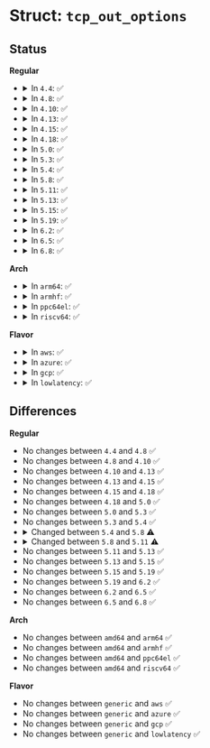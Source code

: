 # Struct: <code>tcp_out_options</code>

## Status
<b>Regular</b>
<ul>
<li>
<details>
<summary>In <code>4.4</code>: ✅</summary>

```c
struct tcp_out_options {
    u16 options;
    u16 mss;
    u8 ws;
    u8 num_sack_blocks;
    u8 hash_size;
    __u8 *hash_location;
    __u32 tsval;
    __u32 tsecr;
    struct tcp_fastopen_cookie *fastopen_cookie;
};
```
</details>
</li>
<li>
<details>
<summary>In <code>4.8</code>: ✅</summary>

```c
struct tcp_out_options {
    u16 options;
    u16 mss;
    u8 ws;
    u8 num_sack_blocks;
    u8 hash_size;
    __u8 *hash_location;
    __u32 tsval;
    __u32 tsecr;
    struct tcp_fastopen_cookie *fastopen_cookie;
};
```
</details>
</li>
<li>
<details>
<summary>In <code>4.10</code>: ✅</summary>

```c
struct tcp_out_options {
    u16 options;
    u16 mss;
    u8 ws;
    u8 num_sack_blocks;
    u8 hash_size;
    __u8 *hash_location;
    __u32 tsval;
    __u32 tsecr;
    struct tcp_fastopen_cookie *fastopen_cookie;
};
```
</details>
</li>
<li>
<details>
<summary>In <code>4.13</code>: ✅</summary>

```c
struct tcp_out_options {
    u16 options;
    u16 mss;
    u8 ws;
    u8 num_sack_blocks;
    u8 hash_size;
    __u8 *hash_location;
    __u32 tsval;
    __u32 tsecr;
    struct tcp_fastopen_cookie *fastopen_cookie;
};
```
</details>
</li>
<li>
<details>
<summary>In <code>4.15</code>: ✅</summary>

```c
struct tcp_out_options {
    u16 options;
    u16 mss;
    u8 ws;
    u8 num_sack_blocks;
    u8 hash_size;
    __u8 *hash_location;
    __u32 tsval;
    __u32 tsecr;
    struct tcp_fastopen_cookie *fastopen_cookie;
};
```
</details>
</li>
<li>
<details>
<summary>In <code>4.18</code>: ✅</summary>

```c
struct tcp_out_options {
    u16 options;
    u16 mss;
    u8 ws;
    u8 num_sack_blocks;
    u8 hash_size;
    __u8 *hash_location;
    __u32 tsval;
    __u32 tsecr;
    struct tcp_fastopen_cookie *fastopen_cookie;
};
```
</details>
</li>
<li>
<details>
<summary>In <code>5.0</code>: ✅</summary>

```c
struct tcp_out_options {
    u16 options;
    u16 mss;
    u8 ws;
    u8 num_sack_blocks;
    u8 hash_size;
    __u8 *hash_location;
    __u32 tsval;
    __u32 tsecr;
    struct tcp_fastopen_cookie *fastopen_cookie;
};
```
</details>
</li>
<li>
<details>
<summary>In <code>5.3</code>: ✅</summary>

```c
struct tcp_out_options {
    u16 options;
    u16 mss;
    u8 ws;
    u8 num_sack_blocks;
    u8 hash_size;
    __u8 *hash_location;
    __u32 tsval;
    __u32 tsecr;
    struct tcp_fastopen_cookie *fastopen_cookie;
};
```
</details>
</li>
<li>
<details>
<summary>In <code>5.4</code>: ✅</summary>

```c
struct tcp_out_options {
    u16 options;
    u16 mss;
    u8 ws;
    u8 num_sack_blocks;
    u8 hash_size;
    __u8 *hash_location;
    __u32 tsval;
    __u32 tsecr;
    struct tcp_fastopen_cookie *fastopen_cookie;
};
```
</details>
</li>
<li>
<details>
<summary>In <code>5.8</code>: ✅</summary>

```c
struct tcp_out_options {
    u16 options;
    u16 mss;
    u8 ws;
    u8 num_sack_blocks;
    u8 hash_size;
    __u8 *hash_location;
    __u32 tsval;
    __u32 tsecr;
    struct tcp_fastopen_cookie *fastopen_cookie;
    struct mptcp_out_options mptcp;
};
```
</details>
</li>
<li>
<details>
<summary>In <code>5.11</code>: ✅</summary>

```c
struct tcp_out_options {
    u16 options;
    u16 mss;
    u8 ws;
    u8 num_sack_blocks;
    u8 hash_size;
    u8 bpf_opt_len;
    __u8 *hash_location;
    __u32 tsval;
    __u32 tsecr;
    struct tcp_fastopen_cookie *fastopen_cookie;
    struct mptcp_out_options mptcp;
};
```
</details>
</li>
<li>
<details>
<summary>In <code>5.13</code>: ✅</summary>

```c
struct tcp_out_options {
    u16 options;
    u16 mss;
    u8 ws;
    u8 num_sack_blocks;
    u8 hash_size;
    u8 bpf_opt_len;
    __u8 *hash_location;
    __u32 tsval;
    __u32 tsecr;
    struct tcp_fastopen_cookie *fastopen_cookie;
    struct mptcp_out_options mptcp;
};
```
</details>
</li>
<li>
<details>
<summary>In <code>5.15</code>: ✅</summary>

```c
struct tcp_out_options {
    u16 options;
    u16 mss;
    u8 ws;
    u8 num_sack_blocks;
    u8 hash_size;
    u8 bpf_opt_len;
    __u8 *hash_location;
    __u32 tsval;
    __u32 tsecr;
    struct tcp_fastopen_cookie *fastopen_cookie;
    struct mptcp_out_options mptcp;
};
```
</details>
</li>
<li>
<details>
<summary>In <code>5.19</code>: ✅</summary>

```c
struct tcp_out_options {
    u16 options;
    u16 mss;
    u8 ws;
    u8 num_sack_blocks;
    u8 hash_size;
    u8 bpf_opt_len;
    __u8 *hash_location;
    __u32 tsval;
    __u32 tsecr;
    struct tcp_fastopen_cookie *fastopen_cookie;
    struct mptcp_out_options mptcp;
};
```
</details>
</li>
<li>
<details>
<summary>In <code>6.2</code>: ✅</summary>

```c
struct tcp_out_options {
    u16 options;
    u16 mss;
    u8 ws;
    u8 num_sack_blocks;
    u8 hash_size;
    u8 bpf_opt_len;
    __u8 *hash_location;
    __u32 tsval;
    __u32 tsecr;
    struct tcp_fastopen_cookie *fastopen_cookie;
    struct mptcp_out_options mptcp;
};
```
</details>
</li>
<li>
<details>
<summary>In <code>6.5</code>: ✅</summary>

```c
struct tcp_out_options {
    u16 options;
    u16 mss;
    u8 ws;
    u8 num_sack_blocks;
    u8 hash_size;
    u8 bpf_opt_len;
    __u8 *hash_location;
    __u32 tsval;
    __u32 tsecr;
    struct tcp_fastopen_cookie *fastopen_cookie;
    struct mptcp_out_options mptcp;
};
```
</details>
</li>
<li>
<details>
<summary>In <code>6.8</code>: ✅</summary>

```c
struct tcp_out_options {
    u16 options;
    u16 mss;
    u8 ws;
    u8 num_sack_blocks;
    u8 hash_size;
    u8 bpf_opt_len;
    __u8 *hash_location;
    __u32 tsval;
    __u32 tsecr;
    struct tcp_fastopen_cookie *fastopen_cookie;
    struct mptcp_out_options mptcp;
};
```
</details>
</li>
</ul>
<b>Arch</b>
<ul>
<li>
<details>
<summary>In <code>arm64</code>: ✅</summary>

```c
struct tcp_out_options {
    u16 options;
    u16 mss;
    u8 ws;
    u8 num_sack_blocks;
    u8 hash_size;
    __u8 *hash_location;
    __u32 tsval;
    __u32 tsecr;
    struct tcp_fastopen_cookie *fastopen_cookie;
};
```
</details>
</li>
<li>
<details>
<summary>In <code>armhf</code>: ✅</summary>

```c
struct tcp_out_options {
    u16 options;
    u16 mss;
    u8 ws;
    u8 num_sack_blocks;
    u8 hash_size;
    __u8 *hash_location;
    __u32 tsval;
    __u32 tsecr;
    struct tcp_fastopen_cookie *fastopen_cookie;
};
```
</details>
</li>
<li>
<details>
<summary>In <code>ppc64el</code>: ✅</summary>

```c
struct tcp_out_options {
    u16 options;
    u16 mss;
    u8 ws;
    u8 num_sack_blocks;
    u8 hash_size;
    __u8 *hash_location;
    __u32 tsval;
    __u32 tsecr;
    struct tcp_fastopen_cookie *fastopen_cookie;
};
```
</details>
</li>
<li>
<details>
<summary>In <code>riscv64</code>: ✅</summary>

```c
struct tcp_out_options {
    u16 options;
    u16 mss;
    u8 ws;
    u8 num_sack_blocks;
    u8 hash_size;
    __u8 *hash_location;
    __u32 tsval;
    __u32 tsecr;
    struct tcp_fastopen_cookie *fastopen_cookie;
};
```
</details>
</li>
</ul>
<b>Flavor</b>
<ul>
<li>
<details>
<summary>In <code>aws</code>: ✅</summary>

```c
struct tcp_out_options {
    u16 options;
    u16 mss;
    u8 ws;
    u8 num_sack_blocks;
    u8 hash_size;
    __u8 *hash_location;
    __u32 tsval;
    __u32 tsecr;
    struct tcp_fastopen_cookie *fastopen_cookie;
};
```
</details>
</li>
<li>
<details>
<summary>In <code>azure</code>: ✅</summary>

```c
struct tcp_out_options {
    u16 options;
    u16 mss;
    u8 ws;
    u8 num_sack_blocks;
    u8 hash_size;
    __u8 *hash_location;
    __u32 tsval;
    __u32 tsecr;
    struct tcp_fastopen_cookie *fastopen_cookie;
};
```
</details>
</li>
<li>
<details>
<summary>In <code>gcp</code>: ✅</summary>

```c
struct tcp_out_options {
    u16 options;
    u16 mss;
    u8 ws;
    u8 num_sack_blocks;
    u8 hash_size;
    __u8 *hash_location;
    __u32 tsval;
    __u32 tsecr;
    struct tcp_fastopen_cookie *fastopen_cookie;
};
```
</details>
</li>
<li>
<details>
<summary>In <code>lowlatency</code>: ✅</summary>

```c
struct tcp_out_options {
    u16 options;
    u16 mss;
    u8 ws;
    u8 num_sack_blocks;
    u8 hash_size;
    __u8 *hash_location;
    __u32 tsval;
    __u32 tsecr;
    struct tcp_fastopen_cookie *fastopen_cookie;
};
```
</details>
</li>
</ul>

## Differences
<b>Regular</b>
<ul>
<li>
No changes between <code>4.4</code> and <code>4.8</code> ✅
</li>
<li>
No changes between <code>4.8</code> and <code>4.10</code> ✅
</li>
<li>
No changes between <code>4.10</code> and <code>4.13</code> ✅
</li>
<li>
No changes between <code>4.13</code> and <code>4.15</code> ✅
</li>
<li>
No changes between <code>4.15</code> and <code>4.18</code> ✅
</li>
<li>
No changes between <code>4.18</code> and <code>5.0</code> ✅
</li>
<li>
No changes between <code>5.0</code> and <code>5.3</code> ✅
</li>
<li>
No changes between <code>5.3</code> and <code>5.4</code> ✅
</li>
<li>
<details>
<summary>Changed between <code>5.4</code> and <code>5.8</code> ⚠️</summary>
<ul>
<li>
<b>Field added. </b>
<code>struct mptcp_out_options mptcp</code>
</li>
</ul>
</details>
</li>
<li>
<details>
<summary>Changed between <code>5.8</code> and <code>5.11</code> ⚠️</summary>
<ul>
<li>
<b>Field added. </b>
<code>u8 bpf_opt_len</code>
</li>
</ul>
</details>
</li>
<li>
No changes between <code>5.11</code> and <code>5.13</code> ✅
</li>
<li>
No changes between <code>5.13</code> and <code>5.15</code> ✅
</li>
<li>
No changes between <code>5.15</code> and <code>5.19</code> ✅
</li>
<li>
No changes between <code>5.19</code> and <code>6.2</code> ✅
</li>
<li>
No changes between <code>6.2</code> and <code>6.5</code> ✅
</li>
<li>
No changes between <code>6.5</code> and <code>6.8</code> ✅
</li>
</ul>
<b>Arch</b>
<ul>
<li>
No changes between <code>amd64</code> and <code>arm64</code> ✅
</li>
<li>
No changes between <code>amd64</code> and <code>armhf</code> ✅
</li>
<li>
No changes between <code>amd64</code> and <code>ppc64el</code> ✅
</li>
<li>
No changes between <code>amd64</code> and <code>riscv64</code> ✅
</li>
</ul>
<b>Flavor</b>
<ul>
<li>
No changes between <code>generic</code> and <code>aws</code> ✅
</li>
<li>
No changes between <code>generic</code> and <code>azure</code> ✅
</li>
<li>
No changes between <code>generic</code> and <code>gcp</code> ✅
</li>
<li>
No changes between <code>generic</code> and <code>lowlatency</code> ✅
</li>
</ul>
